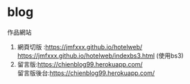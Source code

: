 # blog
作品網站
1. 網頁切版 :https://jmfxxx.github.io/hotelweb/
          https://jmfxxx.github.io/hotelweb/indexbs3.html    (使用bs3)
3. 留言版:https://chienblog99.herokuapp.com/         
  留言版後台:https://chienblog99.herokuapp.com/ 
   
